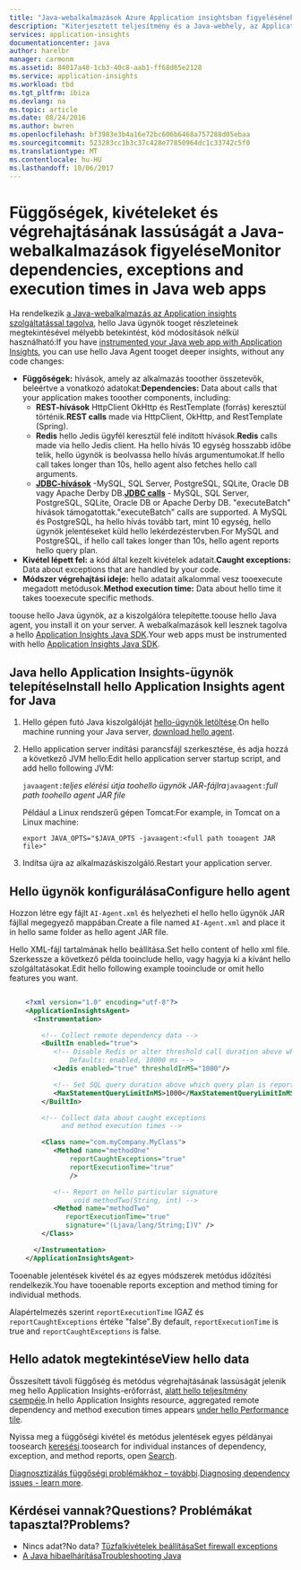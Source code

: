 ```yaml
---
title: "Java-webalkalmazások Azure Application insightsban figyelésének aaaPerformance |} Microsoft Docs"
description: "Kiterjesztett teljesítmény és a Java-webhely, az Application Insights-használat figyelését."
services: application-insights
documentationcenter: java
author: harelbr
manager: carmonm
ms.assetid: 84017a48-1cb3-40c8-aab1-ff68d65e2128
ms.service: application-insights
ms.workload: tbd
ms.tgt_pltfrm: ibiza
ms.devlang: na
ms.topic: article
ms.date: 08/24/2016
ms.author: bwren
ms.openlocfilehash: bf3983e3b4a16e72bc606b6468a757288d05ebaa
ms.sourcegitcommit: 523283cc1b3c37c428e77850964dc1c33742c5f0
ms.translationtype: MT
ms.contentlocale: hu-HU
ms.lasthandoff: 10/06/2017
---
```

# <a name="monitor-dependencies-exceptions-and-execution-times-in-java-web-apps"></a><span data-ttu-id="3f4c0-103">Függőségek, kivételeket és végrehajtásának lassúságát a Java-webalkalmazások figyelése</span><span class="sxs-lookup"><span data-stu-id="3f4c0-103">Monitor dependencies, exceptions and execution times in Java web apps</span></span>


<span data-ttu-id="3f4c0-104">Ha rendelkezik [a Java-webalkalmazás az Application insights szolgáltatással tagolva][java], hello Java ügynök tooget részleteinek megtekintésével mélyebb betekintést, kód módosítások nélkül használható:</span><span class="sxs-lookup"><span data-stu-id="3f4c0-104">If you have [instrumented your Java web app with Application Insights][java], you can use hello Java Agent tooget deeper insights, without any code changes:</span></span>

* <span data-ttu-id="3f4c0-105">**Függőségek:** hívások, amely az alkalmazás tooother összetevők, beleértve a vonatkozó adatokat:</span><span class="sxs-lookup"><span data-stu-id="3f4c0-105">**Dependencies:** Data about calls that your application makes tooother components, including:</span></span>
  * <span data-ttu-id="3f4c0-106">**REST-hívások** HttpClient OkHttp és RestTemplate (forrás) keresztül történik.</span><span class="sxs-lookup"><span data-stu-id="3f4c0-106">**REST calls** made via HttpClient, OkHttp, and RestTemplate (Spring).</span></span>
  * <span data-ttu-id="3f4c0-107">**Redis** hello Jedis ügyfél keresztül felé indított hívások.</span><span class="sxs-lookup"><span data-stu-id="3f4c0-107">**Redis** calls made via hello Jedis client.</span></span> <span data-ttu-id="3f4c0-108">Ha hello hívás 10 egység hosszabb időbe telik, hello ügynök is beolvassa hello hívás argumentumokat.</span><span class="sxs-lookup"><span data-stu-id="3f4c0-108">If hello call takes longer than 10s, hello agent also fetches hello call arguments.</span></span>
  * <span data-ttu-id="3f4c0-109">**[JDBC-hívások](http://docs.oracle.com/javase/7/docs/technotes/guides/jdbc/)**  -MySQL, SQL Server, PostgreSQL, SQLite, Oracle DB vagy Apache Derby DB.</span><span class="sxs-lookup"><span data-stu-id="3f4c0-109">**[JDBC calls](http://docs.oracle.com/javase/7/docs/technotes/guides/jdbc/)** - MySQL, SQL Server, PostgreSQL, SQLite, Oracle DB or Apache Derby DB.</span></span> <span data-ttu-id="3f4c0-110">"executeBatch" hívások támogatottak.</span><span class="sxs-lookup"><span data-stu-id="3f4c0-110">"executeBatch" calls are supported.</span></span> <span data-ttu-id="3f4c0-111">A MySQL és PostgreSQL, ha hello hívás tovább tart, mint 10 egység, hello ügynök jelentéseket küld hello lekérdezéstervben.</span><span class="sxs-lookup"><span data-stu-id="3f4c0-111">For MySQL and PostgreSQL, if hello call takes longer than 10s, hello agent reports hello query plan.</span></span>
* <span data-ttu-id="3f4c0-112">**Kivétel lépett fel:** a kód által kezelt kivételek adatait.</span><span class="sxs-lookup"><span data-stu-id="3f4c0-112">**Caught exceptions:** Data about exceptions that are handled by your code.</span></span>
* <span data-ttu-id="3f4c0-113">**Módszer végrehajtási ideje:** hello adatait alkalommal vesz tooexecute megadott metódusok.</span><span class="sxs-lookup"><span data-stu-id="3f4c0-113">**Method execution time:** Data about hello time it takes tooexecute specific methods.</span></span>

<span data-ttu-id="3f4c0-114">toouse hello Java ügynök, az a kiszolgálóra telepítette.</span><span class="sxs-lookup"><span data-stu-id="3f4c0-114">toouse hello Java agent, you install it on your server.</span></span> <span data-ttu-id="3f4c0-115">A webalkalmazások kell lesznek tagolva a hello [Application Insights Java SDK][java].</span><span class="sxs-lookup"><span data-stu-id="3f4c0-115">Your web apps must be instrumented with hello [Application Insights Java SDK][java].</span></span> 

## <a name="install-hello-application-insights-agent-for-java"></a><span data-ttu-id="3f4c0-116">Java hello Application Insights-ügynök telepítése</span><span class="sxs-lookup"><span data-stu-id="3f4c0-116">Install hello Application Insights agent for Java</span></span>
1. <span data-ttu-id="3f4c0-117">Hello gépen futó Java kiszolgálóját [hello-ügynök letöltése](https://aka.ms/aijavasdk).</span><span class="sxs-lookup"><span data-stu-id="3f4c0-117">On hello machine running your Java server, [download hello agent](https://aka.ms/aijavasdk).</span></span>
2. <span data-ttu-id="3f4c0-118">Hello application server indítási parancsfájl szerkesztése, és adja hozzá a következő JVM hello:</span><span class="sxs-lookup"><span data-stu-id="3f4c0-118">Edit hello application server startup script, and add hello following JVM:</span></span>
   
    <span data-ttu-id="3f4c0-119">`javaagent:`*teljes elérési útja toohello ügynök JAR-fájlra*</span><span class="sxs-lookup"><span data-stu-id="3f4c0-119">`javaagent:`*full path toohello agent JAR file*</span></span>
   
    <span data-ttu-id="3f4c0-120">Például a Linux rendszerű gépen Tomcat:</span><span class="sxs-lookup"><span data-stu-id="3f4c0-120">For example, in Tomcat on a Linux machine:</span></span>
   
    `export JAVA_OPTS="$JAVA_OPTS -javaagent:<full path tooagent JAR file>"`
3. <span data-ttu-id="3f4c0-121">Indítsa újra az alkalmazáskiszolgáló.</span><span class="sxs-lookup"><span data-stu-id="3f4c0-121">Restart your application server.</span></span>

## <a name="configure-hello-agent"></a><span data-ttu-id="3f4c0-122">Hello ügynök konfigurálása</span><span class="sxs-lookup"><span data-stu-id="3f4c0-122">Configure hello agent</span></span>
<span data-ttu-id="3f4c0-123">Hozzon létre egy fájlt `AI-Agent.xml` és helyezheti el hello hello ügynök JAR fájllal megegyező mappában.</span><span class="sxs-lookup"><span data-stu-id="3f4c0-123">Create a file named `AI-Agent.xml` and place it in hello same folder as hello agent JAR file.</span></span>

<span data-ttu-id="3f4c0-124">Hello XML-fájl tartalmának hello beállítása.</span><span class="sxs-lookup"><span data-stu-id="3f4c0-124">Set hello content of hello xml file.</span></span> <span data-ttu-id="3f4c0-125">Szerkessze a következő példa tooinclude hello, vagy hagyja ki a kívánt hello szolgáltatásokat.</span><span class="sxs-lookup"><span data-stu-id="3f4c0-125">Edit hello following example tooinclude or omit hello features you want.</span></span>

```XML

    <?xml version="1.0" encoding="utf-8"?>
    <ApplicationInsightsAgent>
      <Instrumentation>

        <!-- Collect remote dependency data -->
        <BuiltIn enabled="true">
           <!-- Disable Redis or alter threshold call duration above which arguments are sent.
               Defaults: enabled, 10000 ms -->
           <Jedis enabled="true" thresholdInMS="1000"/>

           <!-- Set SQL query duration above which query plan is reported (MySQL, PostgreSQL). Default is 10000 ms. -->
           <MaxStatementQueryLimitInMS>1000</MaxStatementQueryLimitInMS>
        </BuiltIn>

        <!-- Collect data about caught exceptions
             and method execution times -->

        <Class name="com.myCompany.MyClass">
           <Method name="methodOne"
               reportCaughtExceptions="true"
               reportExecutionTime="true"
               />

           <!-- Report on hello particular signature
                void methodTwo(String, int) -->
           <Method name="methodTwo"
              reportExecutionTime="true"
              signature="(Ljava/lang/String;I)V" />
        </Class>

      </Instrumentation>
    </ApplicationInsightsAgent>

```

<span data-ttu-id="3f4c0-126">Tooenable jelentések kivétel és az egyes módszerek metódus időzítési rendelkezik.</span><span class="sxs-lookup"><span data-stu-id="3f4c0-126">You have tooenable reports exception and method timing for individual methods.</span></span>

<span data-ttu-id="3f4c0-127">Alapértelmezés szerint `reportExecutionTime` IGAZ és `reportCaughtExceptions` értéke "false".</span><span class="sxs-lookup"><span data-stu-id="3f4c0-127">By default, `reportExecutionTime` is true and `reportCaughtExceptions` is false.</span></span>

## <a name="view-hello-data"></a><span data-ttu-id="3f4c0-128">Hello adatok megtekintése</span><span class="sxs-lookup"><span data-stu-id="3f4c0-128">View hello data</span></span>
<span data-ttu-id="3f4c0-129">Összesített távoli függőség és metódus végrehajtásának lassúságát jelenik meg hello Application Insights-erőforrást, [alatt hello teljesítmény csempéje][metrics].</span><span class="sxs-lookup"><span data-stu-id="3f4c0-129">In hello Application Insights resource, aggregated remote dependency and method execution times appears [under hello Performance tile][metrics].</span></span>

<span data-ttu-id="3f4c0-130">Nyissa meg a függőségi kivétel és metódus jelentések egyes példányai toosearch [keresési][diagnostic].</span><span class="sxs-lookup"><span data-stu-id="3f4c0-130">toosearch for individual instances of dependency, exception, and method reports, open [Search][diagnostic].</span></span>

<span data-ttu-id="3f4c0-131">[Diagnosztizálás függőségi problémákhoz – további](app-insights-asp-net-dependencies.md#diagnosis).</span><span class="sxs-lookup"><span data-stu-id="3f4c0-131">[Diagnosing dependency issues - learn more](app-insights-asp-net-dependencies.md#diagnosis).</span></span>

## <a name="questions-problems"></a><span data-ttu-id="3f4c0-132">Kérdései vannak?</span><span class="sxs-lookup"><span data-stu-id="3f4c0-132">Questions?</span></span> <span data-ttu-id="3f4c0-133">Problémákat tapasztal?</span><span class="sxs-lookup"><span data-stu-id="3f4c0-133">Problems?</span></span>
* <span data-ttu-id="3f4c0-134">Nincs adat?</span><span class="sxs-lookup"><span data-stu-id="3f4c0-134">No data?</span></span> [<span data-ttu-id="3f4c0-135">Tűzfalkivételek beállítása</span><span class="sxs-lookup"><span data-stu-id="3f4c0-135">Set firewall exceptions</span></span>](app-insights-ip-addresses.md)
* [<span data-ttu-id="3f4c0-136">A Java hibaelhárítása</span><span class="sxs-lookup"><span data-stu-id="3f4c0-136">Troubleshooting Java</span></span>](app-insights-java-troubleshoot.md)

<!--Link references-->

[api]: app-insights-api-custom-events-metrics.md
[apiexceptions]: app-insights-api-custom-events-metrics.md#track-exception
[availability]: app-insights-monitor-web-app-availability.md
[diagnostic]: app-insights-diagnostic-search.md
[eclipse]: app-insights-java-eclipse.md
[java]: app-insights-java-get-started.md
[javalogs]: app-insights-java-trace-logs.md
[metrics]: app-insights-metrics-explorer.md
